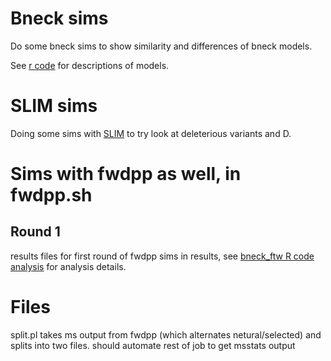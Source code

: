 # Bneck sims

Do some bneck sims to show similarity and differences of bneck models.

See [r code](http://rpubs.com/rossibarra/bneck) for descriptions of models.

# SLIM sims

Doing some sims with [SLIM](http://www.stanford.edu/~messer/software) to try look at deleterious variants and D.

# Sims with fwdpp as well, in fwdpp.sh

## Round 1
results files for first round of fwdpp sims in results, see [bneck_ftw R code analysis](http://rpubs.com/rossibarra/bneck_ftw) for analysis details.


# Files

split.pl takes ms output from fwdpp (which alternates netural/selected) and splits into two files. should automate rest of job to get msstats output



